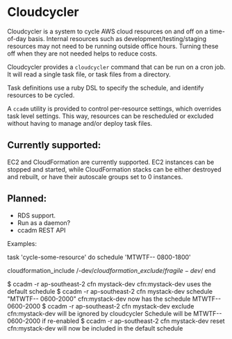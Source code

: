 # Cloudcycler

Cloudcycler is a system to cycle AWS cloud resources on and off on a
time-of-day basis. Internal resources such as development/testing/staging
resources may not need to be running outside office hours. Turning these off
when they are not needed helps to reduce costs.

Cloudcycler provides a `cloudcycler` command that can be run on a cron job. It
will read a single task file, or task files from a directory.

Task definitions use a ruby DSL to specify the schedule, and identify resources to be cycled.

A `ccadm` utility is provided to control per-resource settings, which overrides
task level settings. This way, resources can be rescheduled or excluded without
having to manage and/or deploy task files.

## Currently supported:

EC2 and CloudFormation are currently supported. EC2 instances can be stopped
and started, while CloudFormation stacks can be either destroyed and rebuilt,
or have their autoscale groups set to 0 instances.

## Planned:

* RDS support.
* Run as a daemon?
* ccadm REST API

Examples:

task 'cycle-some-resource' do
  schedule 'MTWTF-- 0800-1800'

  cloudformation\_include /-dev$/
  cloudformation\_exclude /fragile-dev$/
end

$ ccadm -r ap-southeast-2 cfn mystack-dev
cfn:mystack-dev uses the default schedule
$ ccadm -r ap-southeast-2 cfn mystack-dev schedule "MTWTF-- 0600-2000"
cfn:mystack-dev now has the schedule MTWTF-- 0600-2000
$ ccadm -r ap-southeast-2 cfn mystack-dev exclude
cfn:mystack-dev will be ignored by cloudcycler
  Schedule will be MTWTF-- 0600-2000 if re-enabled
$ ccadm -r ap-southeast-2 cfn mystack-dev reset
cfn:mystack-dev will now be included in the default schedule
